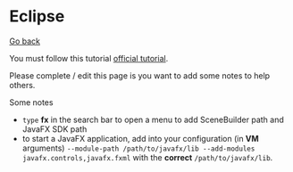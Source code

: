 # Eclipse

[Go back](../index.md)

You must follow this tutorial 
[official tutorial](https://openjfx.io/openjfx-docs/#IDE-Eclipse).

Please complete / edit this page is you want to add some notes
to help others.

Some notes

* ``type`` **fx** in the search bar to open a menu
to add SceneBuilder path and JavaFX SDK path
* to start a JavaFX application, add
into your configuration (in **VM** arguments)
``--module-path /path/to/javafx/lib --add-modules javafx.controls,javafx.fxml``
with the **correct** ``/path/to/javafx/lib``.